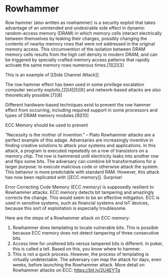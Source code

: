 # Rowhammer

Row hammer (also written as rowhammer) is a security exploit that takes advantage of an unintended and undesirable side effect in dynamic random-access memory (DRAM) in which memory cells interact electrically between themselves by leaking their charges, possibly changing the contents of nearby memory rows that were not addressed in the original memory access. This circumvention of the isolation between DRAM memory cells results from the high cell density in modern DRAM, and can be triggered by specially crafted memory access patterns that rapidly activate the same memory rows numerous times.[1][2][3]

This is an example of [[Side Channel Attack]]

The row hammer effect has been used in some privilege escalation computer security exploits,[2][4][5][6] and network-based attacks are also theoretically possible.[7][8]

Different hardware-based techniques exist to prevent the row hammer effect from occurring, including required support in some processors and types of DRAM memory modules.[9][10]

ECC Memory should be used to prevent


“Necessity is the mother of invention.” – Plato
Rowhammer attacks are a perfect example of this adage. Adversaries are increasingly inventive in finding creative solutions to attack your systems and applications.
In this attack, a program is executed repeatedly on a row of transistors on a memory chip. The row is hammered until electricity leaks into another row and flips some bits. The adversary can combine bit transformations for a larger purpose: to execute malicious code or otherwise attack the system.
This behavior is more predictable with standard RAM. However, this attack has now been replicated with [[ECC memory]]. Surprise!

Error Correcting Code Memory (ECC memory) is supposedly resilient to Rowhammer attacks. ECC memory detects bit tampering and amazingly corrects the change. This would seem to be an effective mitigation.
ECC is used in sensitive systems, such as financial systems and IoT devices, because this sort of exploitation is especially troublesome.


Here are the steps of a Rowhammer attack on ECC memory:
1. Rowhammer does templating to locate vulnerable bits. This is possible because ECC memory does not detect tampering of three consecutive bits.
2. Access time for unaltered bits versus tampered bits is different. In poker, this is called a tell. Based on this, you know where to hammer.
3. This is not a quick process. However, the process of templating is virtually undetectable. The adversary can map the attack for days, even weeks, before launching the Rowhammer attack.
More detail on Rowhammer attacks on ECC:
https://bit.ly/2U4EYTg